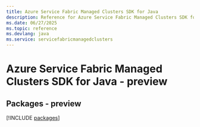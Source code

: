 ```yaml
---
title: Azure Service Fabric Managed Clusters SDK for Java
description: Reference for Azure Service Fabric Managed Clusters SDK for Java
ms.date: 06/27/2025
ms.topic: reference
ms.devlang: java
ms.service: servicefabricmanagedclusters
---
```

# Azure Service Fabric Managed Clusters SDK for Java - preview
## Packages - preview
[!INCLUDE [packages](service-fabric-managed-clusters-index.md)]